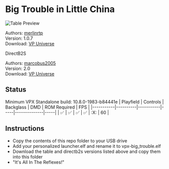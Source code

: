 # Big Trouble in Little China

![Table Preview](https://vpuniverse.com/screenshots/monthly_2022_08/20220826_211114.jpg.9787604ac65e511b59f3ab641e7b222a.jpg)

Authors: [merlinrtp](https://vpuniverse.com/profile/49555-merlinrtp/)  
Version: 1.0.7  
Download: [VP Universe](https://vpuniverse.com/files/file/18909-big-trouble-in-little-china-with-dof-nfozzy-scorbit/)

DirectB2S

Authors: [marcobus2005](https://vpuniverse.com/profile/53087-marcobus2005/)  
Version: 2.0  
Download: [VP Universe](https://vpuniverse.com/files/file/16604-big-trouble-in-little-china-original-2020-animated-b2s-with-full-dmd/)


## Status 

Minimum VPX Standalone build: 10.8.0-1983-b84441e
| Playfield | Controls | Backglass | DMD | ROM Required | FPS | 
|-----------|----------|-----------|-----|--------------|-----|
| :white_check_mark: | :white_check_mark: | :white_check_mark: | :white_check_mark: | :X: | 60 |

## Instructions

- Copy the contents of this repo folder to your USB drive
- Add your personalized launcher.elf and rename it to vpx-big_trouble.elf
- Download the table and directb2s versions listed above and copy them into this folder
- "It's All In The Reflexes!"